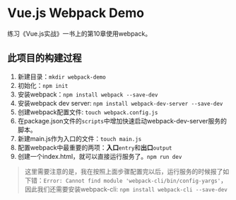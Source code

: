 # Vue.js Webpack Demo
练习《Vue.js实战》一书上的第10章使用webpack。


## 此项目的构建过程

1. 新建目录：`mkdir webpack-demo`
2. 初始化：`npm init`
3. 安装webpack：`npm install webpack --save-dev`
4. 安装webpack dev server: `npm install webpack-dev-server --save-dev`
5. 创建webpack配置文件: `touch webpack.config.js`
6. 在package.json文件的`scripts`中增加快速启动webpack-dev-server服务的脚本。
7. 新建main.js作为入口的文件：`touch main.js`
8. 配置webpack中最重要的两项：**入口**`entry`和**出口**`output`
9. 创建一个index.html，就可以直接运行服务了。`npm run dev`

> 这里需要注意的是，我在按照上面步骤配置完以后，运行服务的时候报了如下错：`Error: Cannot find module 'webpack-cli/bin/config-yargs'`，
因此我们还需要安装webpack-cli: `npm install webpack-cli --save-dev`



